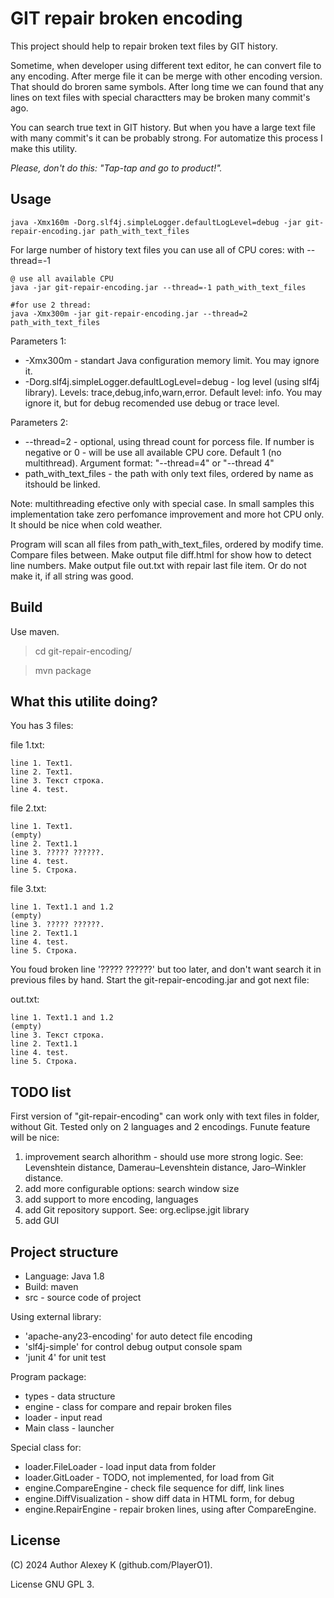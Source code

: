 GIT repair broken encoding
==========================

This project should help to repair broken text files by GIT history.

Sometime, when developer using different text editor, he can convert file to any encoding. After merge file it can be merge with other encoding version. That should do broren same symbols. After long time we can found that any lines on text files with special charactters may be broken many commit's ago.

You can search true text in GIT history. But when you have a large text file with many commit's it can be probably strong. For automatize this process I make this utility.

*Please, don't do this: "Tap-tap and go to product!".*


Usage
-----

    java -Xmx160m -Dorg.slf4j.simpleLogger.defaultLogLevel=debug -jar git-repair-encoding.jar path_with_text_files

For large number of history text files you can use all of CPU cores: with --thread=-1

    @ use all available CPU
    java -jar git-repair-encoding.jar --thread=-1 path_with_text_files

    #for use 2 thread:
    java -Xmx300m -jar git-repair-encoding.jar --thread=2 path_with_text_files
    
Parameters 1:

* -Xmx300m - standart Java configuration memory limit. You may ignore it.
* -Dorg.slf4j.simpleLogger.defaultLogLevel=debug  - log level (using slf4j library). Levels: trace,debug,info,warn,error. Default level: info. You may ignore it, but for debug recomended use debug or trace level.

Parameters 2:

* --thread=2 - optional, using thread count for porcess file. If number is negative or 0 - will be use all available CPU core. Default 1 (no multithread). Argument format: "--thread=4" or "--thread 4"
* path_with_text_files - the path with only text files, ordered by name as itshould be linked.

Note: multithreading efective only with special case. In small samples this implementation take zero perfomance improvement and more hot CPU only. It should be nice when cold weather.

Program will scan all files from path_with_text_files, ordered by modify time.
Compare files between.
Make output file diff.html for show how to detect line numbers.
Make output file out.txt with repair last file item. Or do not make it, if all string was good.


Build
-----

Use maven.

> cd git-repair-encoding/

> mvn package

What this utilite doing?
------------------------
You has 3 files:

file 1.txt:

    line 1. Text1.
    line 2. Text1.
    line 3. Текст строка.
    line 4. test. 

file 2.txt:

    line 1. Text1.
    (empty)
    line 2. Text1.1
    line 3. ????? ??????.
    line 4. test.
    line 5. Строка.

file 3.txt:

    line 1. Text1.1 and 1.2
    (empty)
    line 3. ????? ??????.
    line 2. Text1.1
    line 4. test.
    line 5. Строка.

You foud broken line '????? ??????' but too later, and don't want search it in previous files by hand. Start the git-repair-encoding.jar and got next file:

out.txt:

    line 1. Text1.1 and 1.2
    (empty)
    line 3. Текст строка.
    line 2. Text1.1
    line 4. test.
    line 5. Строка.



TODO list
---------
First version of "git-repair-encoding" can work only with text files in folder, without Git. Tested only on 2 languages and 2 encodings. Funute feature will be nice:

1. improvement search alhorithm - should use more strong logic. See: Levenshtein distance, Damerau–Levenshtein distance, Jaro–Winkler distance.
2. add more configurable options: search window size
3. add support to more encoding, languages
4. add Git repository support. See: org.eclipse.jgit library
5. add GUI

Project structure
-----------------
* Language: Java 1.8
* Build: maven
* src - source code of project

Using external library:

* 'apache-any23-encoding' for auto detect file encoding
* 'slf4j-simple' for control debug output console spam
* 'junit 4' for unit test

Program package:
* types - data structure
* engine - class for compare and repair broken files
* loader - input read
* Main class - launcher

Special class for:

* loader.FileLoader - load input data from folder
* loader.GitLoader  - TODO, not implemented, for load from Git
* engine.CompareEngine      - check file sequence for diff, link lines
* engine.DiffVisualization  - show diff data in HTML form, for debug
* engine.RepairEngine       - repair broken lines, using after CompareEngine.

License
--------
(C) 2024 Author Alexey K (github.com/PlayerO1).

License GNU GPL 3.
